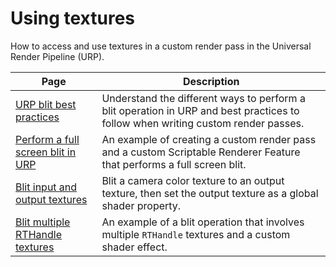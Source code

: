 # Using textures

How to access and use textures in a custom render pass in the Universal Render Pipeline (URP).

|Page|Description|
|-|-|
|[URP blit best practices](customize/blit-overview.md)|Understand the different ways to perform a blit operation in URP and best practices to follow when writing custom render passes.|
|[Perform a full screen blit in URP](renderer-features/how-to-fullscreen-blit.md)|An example of creating a custom render pass and a custom Scriptable Renderer Feature that performs a full screen blit.|
| [Blit input and output textures](customize/blit-to-rthandle.md) | Blit a camera color texture to an output texture, then set the output texture as a global shader property. |
| [Blit multiple RTHandle textures](customize/blit-multiple-rthandles.md) | An example of a blit operation that involves multiple `RTHandle` textures and a custom shader effect. |
